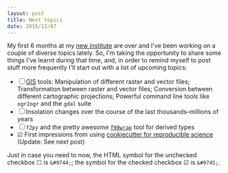 ```yaml
---
layout: post
title: Next topics
date: 2016/12/07
---
```


My first 6 months at my <a href="https://www.zoo.cam.ac.uk" target="_blank">new institute</a> are over and I've been working on a couple of diverse topics lately. So, I'm taking the opportunity to share some things I've learnt during that time, and, in order to remind myself to post stuff more frequently I'll start out with a list of upcoming topics:

* &#9744; <a href="https://en.wikipedia.org/wiki/Geographic_information_system" target="_blank">GIS</a> tools: Manipulation of different raster and vector files; Transformation between raster and vector files; Conversion between different cartographic projections; Powerful command line tools like `ogr2ogr` and the `gdal` suite
* &#9744; Insolation changes over the course of the last thousands&ndash;millions of years
* &#9744; `f2py` and the pretty awesome <a href="https://github.com/jameskermode/f90wrap" target="_blank">`f90wrap`</a> tool for derived types
* &#9745; First impressions from using <a href="https://github.com/mkrapp/cookiecutter-reproducible-science" target="_blank">cookiecutter for reproducible science</a> (Update: See next post)

Just in case you need to now, the HTML symbol for the unchecked checkbox &#9744; is `&#9744;`; the symbol for the checked checkbox &#9745; is `&#9745;`.
